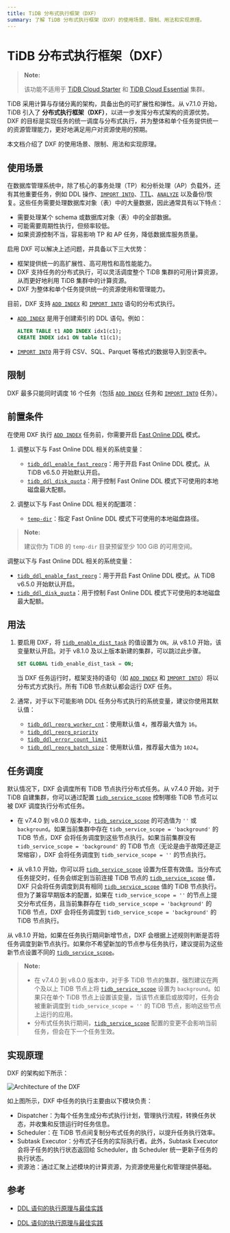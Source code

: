 ```yaml
---
title: TiDB 分布式执行框架（DXF）
summary: 了解 TiDB 分布式执行框架（DXF）的使用场景、限制、用法和实现原理。
---
```


# TiDB 分布式执行框架（DXF）

> **Note:**
>
> 该功能不适用于 [TiDB Cloud Starter](https://docs.pingcap.com/tidbcloud/select-cluster-tier#starter) 和 [TiDB Cloud Essential](https://docs.pingcap.com/tidbcloud/select-cluster-tier#essential) 集群。

TiDB 采用计算与存储分离的架构，具备出色的可扩展性和弹性。从 v7.1.0 开始，TiDB 引入了 **分布式执行框架（DXF）**，以进一步发挥分布式架构的资源优势。DXF 的目标是实现任务的统一调度与分布式执行，并为整体和单个任务提供统一的资源管理能力，更好地满足用户对资源使用的预期。

本文档介绍了 DXF 的使用场景、限制、用法和实现原理。

## 使用场景

在数据库管理系统中，除了核心的事务处理（TP）和分析处理（AP）负载外，还有其他重要任务，例如 DDL 操作、[`IMPORT INTO`](/sql-statements/sql-statement-import-into.md)、[TTL](/time-to-live.md)、[`ANALYZE`](/sql-statements/sql-statement-analyze-table.md) 以及备份/恢复。这些任务需要处理数据库对象（表）中的大量数据，因此通常具有以下特点：

- 需要处理某个 schema 或数据库对象（表）中的全部数据。
- 可能需要周期性执行，但频率较低。
- 如果资源控制不当，容易影响 TP 和 AP 任务，降低数据库服务质量。

启用 DXF 可以解决上述问题，并具备以下三大优势：

- 框架提供统一的高扩展性、高可用性和高性能能力。
- DXF 支持任务的分布式执行，可以灵活调度整个 TiDB 集群的可用计算资源，从而更好地利用 TiDB 集群中的计算资源。
- DXF 为整体和单个任务提供统一的资源使用和管理能力。

目前，DXF 支持 [`ADD INDEX`](/sql-statements/sql-statement-add-index.md) 和 [`IMPORT INTO`](/sql-statements/sql-statement-import-into.md) 语句的分布式执行。

- [`ADD INDEX`](/sql-statements/sql-statement-add-index.md) 是用于创建索引的 DDL 语句。例如：

    ```sql
    ALTER TABLE t1 ADD INDEX idx1(c1);
    CREATE INDEX idx1 ON table t1(c1);
    ```

- [`IMPORT INTO`](/sql-statements/sql-statement-import-into.md) 用于将 CSV、SQL、Parquet 等格式的数据导入到空表中。

## 限制

DXF 最多只能同时调度 16 个任务（包括 [`ADD INDEX`](/sql-statements/sql-statement-add-index.md) 任务和 [`IMPORT INTO`](/sql-statements/sql-statement-import-into.md) 任务）。

## 前置条件

在使用 DXF 执行 [`ADD INDEX`](/sql-statements/sql-statement-add-index.md) 任务前，你需要开启 [Fast Online DDL](/system-variables.md#tidb_ddl_enable_fast_reorg-new-in-v630) 模式。

<CustomContent platform="tidb">

1. 调整以下与 Fast Online DDL 相关的系统变量：

    * [`tidb_ddl_enable_fast_reorg`](/system-variables.md#tidb_ddl_enable_fast_reorg-new-in-v630)：用于开启 Fast Online DDL 模式。从 TiDB v6.5.0 开始默认开启。
    * [`tidb_ddl_disk_quota`](/system-variables.md#tidb_ddl_disk_quota-new-in-v630)：用于控制 Fast Online DDL 模式下可使用的本地磁盘最大配额。

2. 调整以下与 Fast Online DDL 相关的配置项：

    * [`temp-dir`](/tidb-configuration-file.md#temp-dir-new-in-v630)：指定 Fast Online DDL 模式下可使用的本地磁盘路径。

> **Note:**
>
> 建议你为 TiDB 的 `temp-dir` 目录预留至少 100 GiB 的可用空间。

</CustomContent>

<CustomContent platform="tidb-cloud">

调整以下与 Fast Online DDL 相关的系统变量：

* [`tidb_ddl_enable_fast_reorg`](/system-variables.md#tidb_ddl_enable_fast_reorg-new-in-v630)：用于开启 Fast Online DDL 模式。从 TiDB v6.5.0 开始默认开启。
* [`tidb_ddl_disk_quota`](/system-variables.md#tidb_ddl_disk_quota-new-in-v630)：用于控制 Fast Online DDL 模式下可使用的本地磁盘最大配额。

</CustomContent>

## 用法

1. 要启用 DXF，将 [`tidb_enable_dist_task`](/system-variables.md#tidb_enable_dist_task-new-in-v710) 的值设置为 `ON`。从 v8.1.0 开始，该变量默认开启。对于 v8.1.0 及以上版本新建的集群，可以跳过此步骤。

    ```sql
    SET GLOBAL tidb_enable_dist_task = ON;
    ```

    当 DXF 任务运行时，框架支持的语句（如 [`ADD INDEX`](/sql-statements/sql-statement-add-index.md) 和 [`IMPORT INTO`](/sql-statements/sql-statement-import-into.md)）将以分布式方式执行。所有 TiDB 节点默认都会运行 DXF 任务。

2. 通常，对于以下可能影响 DDL 任务分布式执行的系统变量，建议你使用其默认值：

    * [`tidb_ddl_reorg_worker_cnt`](/system-variables.md#tidb_ddl_reorg_worker_cnt)：使用默认值 `4`，推荐最大值为 `16`。
    * [`tidb_ddl_reorg_priority`](/system-variables.md#tidb_ddl_reorg_priority)
    * [`tidb_ddl_error_count_limit`](/system-variables.md#tidb_ddl_error_count_limit)
    * [`tidb_ddl_reorg_batch_size`](/system-variables.md#tidb_ddl_reorg_batch_size)：使用默认值，推荐最大值为 `1024`。

## 任务调度

默认情况下，DXF 会调度所有 TiDB 节点执行分布式任务。从 v7.4.0 开始，对于 TiDB 自建集群，你可以通过配置 [`tidb_service_scope`](/system-variables.md#tidb_service_scope-new-in-v740) 控制哪些 TiDB 节点可以被 DXF 调度执行分布式任务。

- 在 v7.4.0 到 v8.0.0 版本中，[`tidb_service_scope`](/system-variables.md#tidb_service_scope-new-in-v740) 的可选值为 `''` 或 `background`。如果当前集群中存在 `tidb_service_scope = 'background'` 的 TiDB 节点，DXF 会将任务调度到这些节点执行。如果当前集群没有 `tidb_service_scope = 'background'` 的 TiDB 节点（无论是由于故障还是正常缩容），DXF 会将任务调度到 `tidb_service_scope = ''` 的节点执行。

- 从 v8.1.0 开始，你可以将 [`tidb_service_scope`](/system-variables.md#tidb_service_scope-new-in-v740) 设置为任意有效值。当分布式任务提交时，任务会绑定到当前连接 TiDB 节点的 [`tidb_service_scope`](/system-variables.md#tidb_service_scope-new-in-v740) 值，DXF 只会将任务调度到具有相同 [`tidb_service_scope`](/system-variables.md#tidb_service_scope-new-in-v740) 值的 TiDB 节点执行。但为了兼容早期版本的配置，如果在 `tidb_service_scope = ''` 的节点上提交分布式任务，且当前集群存在 `tidb_service_scope = 'background'` 的 TiDB 节点，DXF 会将任务调度到 `tidb_service_scope = 'background'` 的 TiDB 节点执行。

从 v8.1.0 开始，如果在任务执行期间新增节点，DXF 会根据上述规则判断是否将任务调度到新节点执行。如果你不希望新加的节点参与任务执行，建议提前为这些新节点设置不同的 [`tidb_service_scope`](/system-variables.md#tidb_service_scope-new-in-v740)。

> **Note:**
>
> - 在 v7.4.0 到 v8.0.0 版本中，对于多 TiDB 节点的集群，强烈建议在两个及以上 TiDB 节点上将 [`tidb_service_scope`](/system-variables.md#tidb_service_scope-new-in-v740) 设置为 `background`。如果只在单个 TiDB 节点上设置该变量，当该节点重启或故障时，任务会被重新调度到 `tidb_service_scope = ''` 的 TiDB 节点，影响这些节点上运行的应用。
> - 分布式任务执行期间，[`tidb_service_scope`](/system-variables.md#tidb_service_scope-new-in-v740) 配置的变更不会影响当前任务，但会在下一个任务生效。

## 实现原理

DXF 的架构如下所示：

![Architecture of the DXF](https://docs-download.pingcap.com/media/images/docs/dist-task/dist-task-architect.jpg)

如上图所示，DXF 中任务的执行主要由以下模块负责：

- Dispatcher：为每个任务生成分布式执行计划，管理执行流程，转换任务状态，并收集和反馈运行时任务信息。
- Scheduler：在 TiDB 节点间复制分布式任务的执行，以提升任务执行效率。
- Subtask Executor：分布式子任务的实际执行者。此外，Subtask Executor 会将子任务的执行状态返回给 Scheduler，由 Scheduler 统一更新子任务的执行状态。
- 资源池：通过汇聚上述模块的计算资源，为资源使用量化和管理提供基础。

## 参考

<CustomContent platform="tidb">

* [DDL 语句的执行原理与最佳实践](/ddl-introduction.md)

</CustomContent>
<CustomContent platform="tidb-cloud">

* [DDL 语句的执行原理与最佳实践](https://docs.pingcap.com/tidb/stable/ddl-introduction)

</CustomContent>